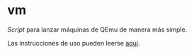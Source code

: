 # vm
*Script* para lanzar máquinas de QEmu de manera más simple.

Las instrucciones de uso pueden leerse
[aquí](https://sio2sio2.github.io/doc-linux/98.apendice/05.virtual/02.software/01.completa/02.kvm/01.qemu/06.script.html).
